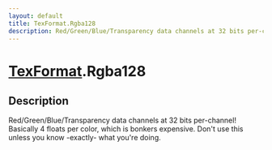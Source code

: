 ```yaml
---
layout: default
title: TexFormat.Rgba128
description: Red/Green/Blue/Transparency data channels at 32 bits per-channel! Basically 4 floats per color, which is bonkers expensive. Don't use this unless you know -exactly- what you're doing.
---
```

# [TexFormat]({{site.url}}/Pages/Reference/TexFormat.html).Rgba128

## Description
Red/Green/Blue/Transparency data channels at 32 bits per-channel! Basically 4 floats
per color, which is bonkers expensive. Don't use this unless you know -exactly- what you're doing.

